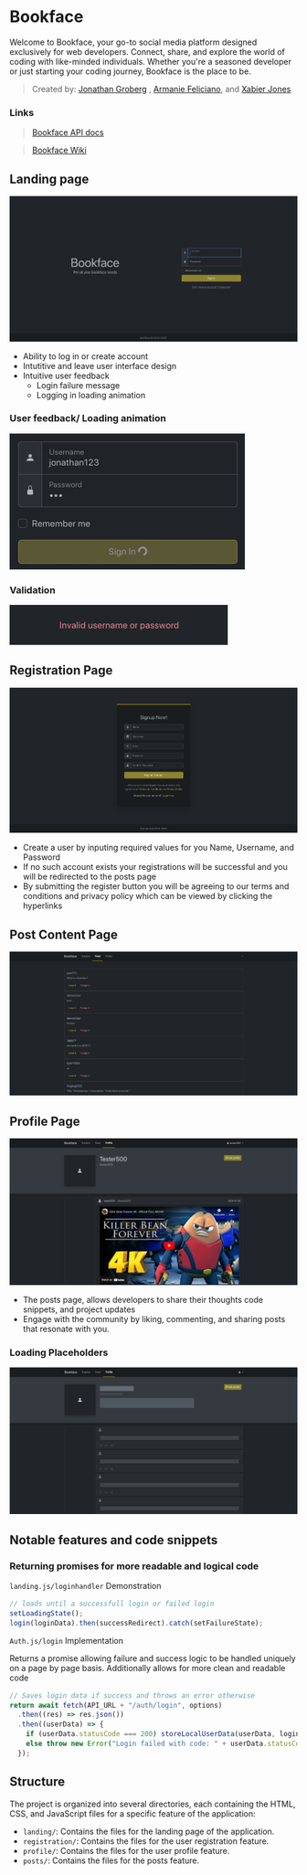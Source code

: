 # Bookface

Welcome to Bookface, your go-to social media platform designed exclusively for web developers. Connect, share, and explore the world of coding with like-minded individuals. Whether you're a seasoned developer or just starting your coding journey, Bookface is the place to be.

> Created by: [Jonathan Groberg](https://github.com/joncgroberg)
> , [Armanie Feliciano](https://github.com/MrRobut98), and [Xabier Jones](https://github.com/l3tsgititzay)

### Links

> [Bookface API docs](http://microbloglite.us-east-2.elasticbeanstalk.com/docs/)

> [Bookface Wiki](https://github.com/JonCGroberg/microbloglite-capstone-starter/wiki/)

## Landing page

![terms](./screen-captures/landing&login.png)

- Ability to log in or create account
- Intutitive and leave user interface design
- Intuitive user feedback
  - Login failure message
  - Logging in loading animation

### User feedback/ Loading animation

![loadingAnimation](screen-captures/loading%20animation.gif)

### Validation

![valiation](./screen-captures/validation.png)

## Registration Page

![registrationScreenshot](./screen-captures/register.png)

- Create a user by inputing required values for you Name, Username, and Password
- If no such account exists your registrations will be successful and you will be redirected to the posts page
- By submitting the register button you will be agreeing to our terms and conditions and privacy policy which can be viewed by clicking the hyperlinks

## Post Content Page

![postScreenshot](/screen-captures/feed.png)

## Profile Page

![profileScreenshot](/screen-captures/profile.png)

- The posts page, allows developers to share their thoughts code snippets, and project updates
- Engage with the community by liking, commenting, and sharing posts that resonate with you.

### Loading Placeholders

![loadingProfile](./screen-captures/placeholders.png)

## Notable features and code snippets

### Returning promises for more readable and logical code

 `landing.js/loginhandler` Demonstration


```javascript
// loads until a successfull login or failed login
setLoadingState();
login(loginData).then(successRedirect).catch(setFailureState);
```
`Auth.js/login` Implementation

Returns a promise allowing failure and success logic to be handled uniquely on a page by page basis. Additionally allows for more clean and readable code


```javascript
// Saves login data if success and throws an error otherwise
return await fetch(API_URL + "/auth/login", options)
  .then((res) => res.json())
  .then((userData) => {
    if (userData.statusCode === 200) storeLocalUserData(userData, loginData);
    else throw new Error("Login failed with code: " + userData.statusCode);
  });
```

## Structure

The project is organized into several directories, each containing the HTML, CSS, and JavaScript files for a specific feature of the application:

- `landing/`: Contains the files for the landing page of the application.
- `registration/`: Contains the files for the user registration feature.
- `profile/`: Contains the files for the user profile feature.
- `posts/`: Contains the files for the posts feature.

